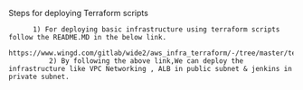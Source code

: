 Steps for deploying Terraform scripts   
      
      	  1) For deploying basic infrastructure using terraform scripts follow the README.MD in the below link. 
	  	       https://www.wingd.com/gitlab/wide2/aws_infra_terraform/-/tree/master/terraform_scripts/jenkins 
              2) By following the above link,We can deploy the infrastructure like VPC Networking , ALB in public subnet & jenkins in private subnet.

					  
